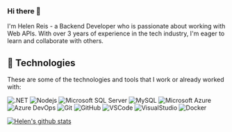 ### Hi there 👋

I'm Helen Reis - a Backend Developer who is passionate about working with Web APIs. With over 3 years of experience in the tech industry, I'm eager to learn and collaborate with others.

## :rocket: Technologies

These are some of the technologies and tools that I work or already worked with:

![.NET](https://img.shields.io/badge/-.NET-blueviolet?style=flat-square&logo=.net)
![Nodejs](https://img.shields.io/badge/-Nodejs-339933?style=flat-square&logo=Node.js&logoColor=white)
![Microsoft SQL Server](https://img.shields.io/badge/-SQL%20Server-CC2927?style=flat-square&logo=microsoft-sql-server&logoColor=white)
![MySQL](https://img.shields.io/badge/-MySQL-4479A1?style=flat-square&logo=mysql&logoColor=white)
![Microsoft Azure](https://img.shields.io/badge/Microsoft%20Azure-0089D6?style=flat-square&logo=microsoft-azure&logoColor=white)
![Azure DevOps](https://img.shields.io/badge/Azure%20Devops-0089D6?style=flat-square&logo=azure-devops&logoColor=white)
![Git](https://img.shields.io/badge/-Git-black?style=flat-square&logo=git)
![GitHub](https://img.shields.io/badge/-GitHub-181717?style=flat-square&logo=github)
![VSCode](https://img.shields.io/badge/-VSCode-007ACC?style=flat-square&logo=visual-studio-code&logoColor=white)
![VisualStudio](https://img.shields.io/badge/-VisualStudio-blueviolet?style=flat-square&logo=visual-studio&logoColor=white)
![Docker](https://img.shields.io/badge/-Docker-2496ED?style=flat-square&logo=docker&logoColor=white)

[![Helen's github stats](https://github-readme-stats.vercel.app/api?username=HelenReis&include_all_commits=true&count_private=true&show_icons=true&theme=dracula)](https://github.com/anuraghazra/github-readme-stats)
